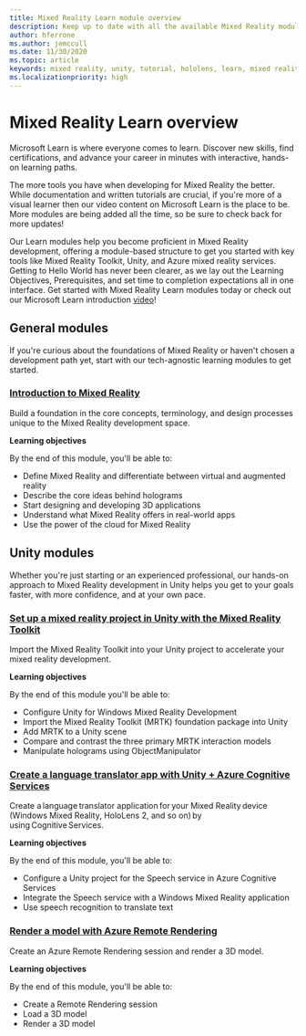 ```yaml
---
title: Mixed Reality Learn module overview
description: Keep up to date with all the available Mixed Reality modules hosted on the Microsoft Learn platform.
author: hferrone
ms.author: jemccull
ms.date: 11/30/2020
ms.topic: article
keywords: mixed reality, unity, tutorial, hololens, learn, mixed reality headset, windows mixed reality headset, virtual reality headset, what is virtual reality, what is augmented reality, MRTK, mixed reality toolkit, language translation, Azure, Azure cognitive services, Microsoft Learn
ms.localizationpriority: high
---
```


# Mixed Reality Learn overview

Microsoft Learn is where everyone comes to learn. Discover new skills, find certifications, and advance your career in minutes with interactive, hands-on learning paths. 

The more tools you have when developing for Mixed Reality the better. While documentation and written tutorials are crucial, if you're more of a visual learner then our video content on Microsoft Learn is the place to be. More modules are being added all the time, so be sure to check back for more updates!

Our Learn modules help you become proficient in Mixed Reality development, offering a module-based structure to get you started with key tools like Mixed Reality Toolkit, Unity, and Azure mixed reality services. Getting to Hello World has never been clearer, as we lay out the Learning Objectives, Prerequisites, and set time to completion expectations all in one interface. Get started with Mixed Reality Learn modules today or check out our Microsoft Learn introduction [video](https://channel9.msdn.com/Blogs/One-Dev-Minute/What-is-Microsoft-Learn)!

## General modules

If you're curious about the foundations of Mixed Reality or haven't chosen a development path yet, start with our tech-agnostic learning modules to get started.

### [Introduction to Mixed Reality](/learn/modules/intro-to-mixed-reality/)

Build a foundation in the core concepts, terminology, and design processes unique to the Mixed Reality development space.

**Learning objectives**

By the end of this module, you'll be able to:

* Define Mixed Reality and differentiate between virtual and augmented reality
* Describe the core ideas behind holograms
* Start designing and developing 3D applications
* Understand what Mixed Reality offers in real-world apps
* Use the power of the cloud for Mixed Reality

## Unity modules

Whether you're just starting or an experienced professional, our hands-on approach to Mixed Reality development in Unity helps you get to your goals faster, with more confidence, and at your own pace.

### [Set up a mixed reality project in Unity with the Mixed Reality Toolkit](/learn/modules/mixed-reality-toolkit-project-unity/)

Import the Mixed Reality Toolkit into your Unity project to accelerate your mixed reality development.

**Learning objectives**

By the end of this module you'll be able to:

* Configure Unity for Windows Mixed Reality Development
* Import the Mixed Reality Toolkit (MRTK) foundation package into Unity
* Add MRTK to a Unity scene
* Compare and contrast the three primary MRTK interaction models
* Manipulate holograms using ObjectManipulator

### [Create a language translator app with Unity + Azure Cognitive Services](/learn/modules/create-language-translator-mixed-reality-application-unity-azure-cognitive-services/)

Create a language translator application for your Mixed Reality device (Windows Mixed Reality, HoloLens 2, and so on) by using Cognitive Services.

**Learning objectives**

By the end of this module, you'll be able to:

* Configure a Unity project for the Speech service in Azure Cognitive Services
* Integrate the Speech service with a Windows Mixed Reality application
* Use speech recognition to translate text

### [Render a model with Azure Remote Rendering](/learn/modules/render-model-azure-remote-rendering-unity/)

Create an Azure Remote Rendering session and render a 3D model.

**Learning objectives**

By the end of this module, you'll be able to:

* Create a Remote Rendering session
* Load a 3D model
* Render a 3D model